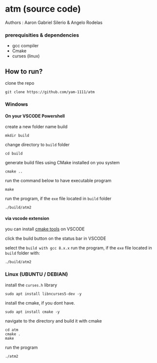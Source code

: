 # atm (source code)

Authors : Aaron Gabriel Silerio & Angelo Rodelas

### prerequisities & dependencies
* gcc compiler
* Cmake
* curses (linux)
## How to run?
clone the repo
```
git clone https://github.com/yam-1111/atm
```
### Windows
#### On your VSCODE Powershell

create a new folder name build
```
mkdir build
```
change directory to `build` folder
```
cd build
```
generate build files using CMake installed on you system
```
cmake ..
```
run the command below to have executable program
```
make
```
run the program, if the `exe` file located in `build` folder
```
./build/atm2
```
#### via vscode extension
you can install [cmake tools](https://marketplace.visualstudio.com/items?itemName=ms-vscode.cmake-tools) on VSCODE 

click the build button on the status bar in VSCODE

select the `build with gcc 8.x.x`
run the program, if the `exe` file located in `build` folder with:
```
./build/atm2
```

### Linux (UBUNTU / DEBIAN)
install the `curses.h` library
```
sudo apt install libncurses5-dev -y 
```
install the cmake, if you dont have.
```
sudo apt install cmake -y
```
navigate to the directory and build it with cmake
```
cd atm
cmake .
make
```
run the program
```
./atm2
```


